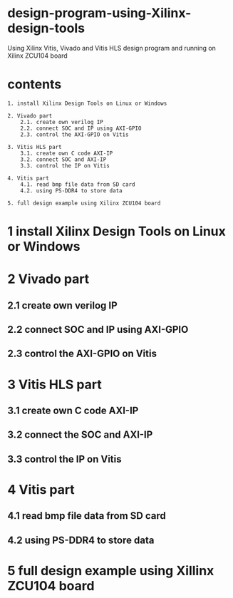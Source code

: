 # design-program-using-Xilinx-design-tools
Using Xilinx Vitis, Vivado and Vitis HLS design program and running on Xilinx ZCU104 board
# contents
	1. install Xilinx Design Tools on Linux or Windows
	
	2. Vivado part
		2.1. create own verilog IP  
		2.2. connect SOC and IP using AXI-GPIO  
		2.3. control the AXI-GPIO on Vitis
	
	3. Vitis HLS part  
		3.1. create own C code AXI-IP  
		3.2. connect SOC and AXI-IP  
		3.3. control the IP on Vitis
	
	4. Vitis part  
		4.1. read bmp file data from SD card  
		4.2. using PS-DDR4 to store data
	
	5. full design example using Xilinx ZCU104 board
# 1 install Xilinx Design Tools on Linux or Windows
# 2 Vivado part
## 2.1 create own verilog IP
## 2.2 connect SOC and IP using AXI-GPIO
## 2.3 control the AXI-GPIO on Vitis
# 3 Vitis HLS part
## 3.1 create own C code AXI-IP
## 3.2 connect the SOC and AXI-IP
## 3.3 control the IP on Vitis
# 4 Vitis part
## 4.1 read bmp file data from SD card
## 4.2 using PS-DDR4 to store data
# 5 full design example using Xillinx ZCU104 board
